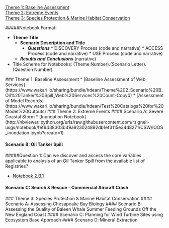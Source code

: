 [Theme 1: Baseline Assessment](#theme1)  
[Theme 2: Extreme Events](#theme2)  
[Theme 3: Species Protection & Marine Habitat Conservation](#theme3)  

#####Notebook Format:
*  **Theme Title**
   * **Scenario Description and Title**
       *  _**Questions**_
         *  DISCOVERY Process (code and narrative)
         *  ACCESS Process (code and narrative)
         *  USE Process (code and narrative)
    *  _**Results and Conclusions**_ (narrative)
*  Title Scheme for Notebooks: (Theme Number).(Scenario Letter).(Question Number)

<a name="theme1"/>
### Theme 1: Baseline Assessment
*  [Baseline Assessment of Web Services](https://www.wakari.io/sharing/bundle/hdean/Theme%202_Scenario%20B_Oil%20Tanker%20Spill_Web%20Services%20Count-Copy0)
*  [Assessment of Model Records](https://www.wakari.io/sharing/bundle/hdean/Test%20Catalogs%20for%20Model%20Outputs)

<a name="theme2"/>
### Theme 2: Extreme Events 
#### Scenario A: Severe Coastal Storm
   *  [Inundation Notebook](http://nbviewer.ipython.org/urls/raw.githubusercontent.com/rsignell-usgs/notebook/fef9438303b49a923024892db1ef3115e34d8271/CSW/IOOS_inundation.ipynb?create=1)

#### Scenario B: Oil Tanker Spill
#####Question 1: Can we discover and access the core variables applicable to analysis of an Oil Tanker Spill from the available list of Registries?
*  [Notebook 2.B.1](https://www.wakari.io/sharing/bundle/hdean/Theme%202_Scenario%20B_Oil%20Tanker%20Spill_Web%20Services%20Count-Copy0)

#### Scenario C: Search & Rescue - Commercial Aircraft Crash

<a name="theme3"/>
### Theme 3: Species Protection & Marine Habitat Conservation
#### Scenario A:  Assessing Chesapeake Bay Biology
#### Scenario B:  Assessing the Quality of Baleen Whale Summer Feeding Grounds Off the New England Coast
#### Scenario C:  Planning for Wind Turbine Sites using Ecosystem Base Approach
#### Scenario D:  Mineral Extraction
